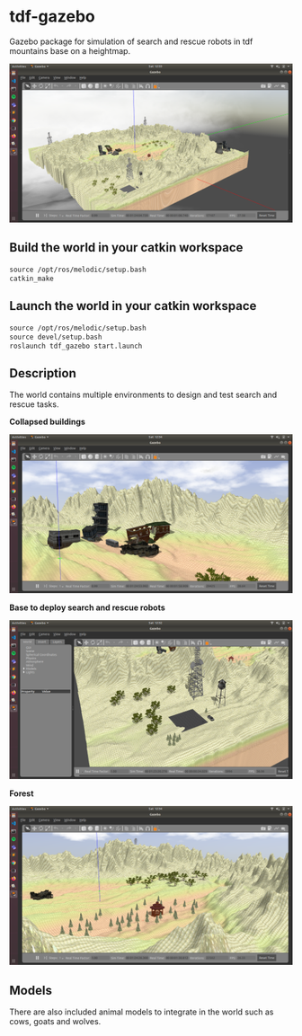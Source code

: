 # tdf-gazebo
Gazebo package for simulation of search and rescue robots in tdf mountains base on a heightmap.

![tdf_world](img/world.png)

## Build the world in your catkin workspace
```
source /opt/ros/melodic/setup.bash
catkin_make
```

## Launch the world in your catkin workspace
```
source /opt/ros/melodic/setup.bash
source devel/setup.bash
roslaunch tdf_gazebo start.launch
```

## Description
The world contains multiple environments to design and test search and rescue tasks.

**Collapsed buildings**

![tdf_world](img/ruins.png)

**Base to deploy search and rescue robots**

![tdf_world](img/base.png)

**Forest**

![tdf_world](img/forest.png)

## Models
There are also included animal models to integrate in the world such as cows, goats and wolves. 

